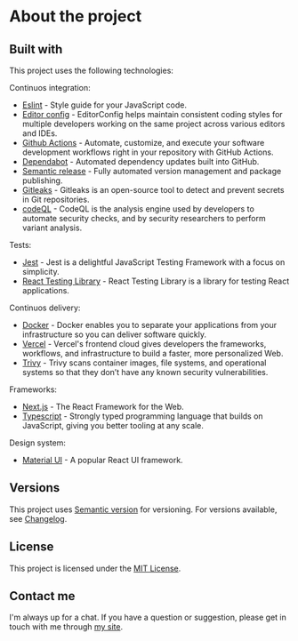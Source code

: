 # About the project

<!-- ## Design Decisions & Issues

## Profiling

## Acknowledgments

- hat tip to anyone who's code was used.
- Inspiration.
- etc. -->

## Built with

This project uses the following technologies:

Continuos integration:

- [Eslint](https://eslint.org/) - Style guide for your JavaScript code.
- [Editor config](https://editorconfig.org/) - EditorConfig helps maintain consistent coding styles for multiple developers working on the same project across various editors and IDEs.
- [Github Actions](https://docs.github.com/en/actions) - Automate, customize, and execute your software development workflows right in your repository with GitHub Actions.
- [Dependabot](https://github.com/dependabot) - Automated dependency updates built into GitHub.
- [Semantic release](https://github.com/semantic-release) - Fully automated version management and package publishing.
- [Gitleaks](https://github.com/gitleaks/gitleaks) - Gitleaks is an open-source tool to detect and prevent secrets in Git repositories.
- [codeQL](https://codeql.github.com/docs/codeql-overview/) -  CodeQL is the analysis engine used by developers to automate security checks, and by security researchers to perform variant analysis.

Tests:

- [Jest](https://jestjs.io/) - Jest is a delightful JavaScript Testing Framework with a focus on simplicity.
- [React Testing Library](https://testing-library.com/docs/react-testing-library/intro/) - React Testing Library is a library for testing React applications.

Continuos delivery:

- [Docker](https://www.docker.com/) - Docker enables you to separate your applications from your infrastructure so you can deliver software quickly.
- [Vercel](https://vercel.com/) - Vercel's frontend cloud gives developers the frameworks, workflows, and infrastructure to build a faster, more personalized Web.
- [Trivy](https://trivy.dev/) - Trivy scans container images, file systems, and operational systems so that they don’t have any known security vulnerabilities.

Frameworks:

- [Next.js](https://nextjs.org/) - The React Framework for the Web.
- [Typescript](https://www.typescriptlang.org/) - Strongly typed programming language that builds on JavaScript, giving you better tooling at any scale.

Design system:

- [Material UI](https://material-ui.com/pt/) - A popular React UI framework.

## Versions

This project uses [Semantic version](http://semver.org) for versioning. For versions available, see [Changelog](CHANGELOG.md).

## License

This project is licensed under the [MIT License](LICENSE).

## Contact me

I'm always up for a chat. If you have a question or suggestion, please get in touch with me through [my site](https://yasminteles.com).
